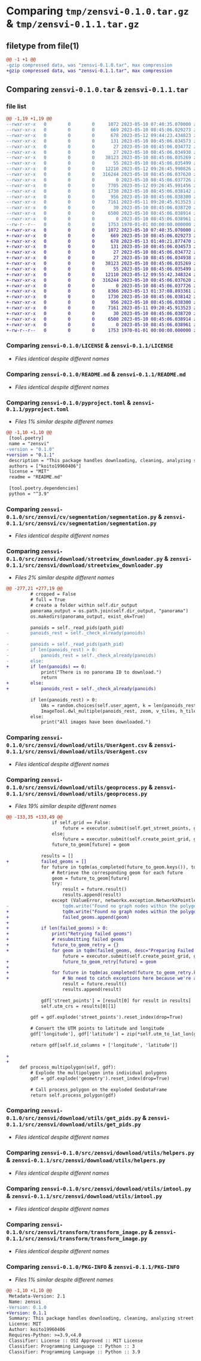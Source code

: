 # Comparing `tmp/zensvi-0.1.0.tar.gz` & `tmp/zensvi-0.1.1.tar.gz`

## filetype from file(1)

```diff
@@ -1 +1 @@
-gzip compressed data, was "zensvi-0.1.0.tar", max compression
+gzip compressed data, was "zensvi-0.1.1.tar", max compression
```

## Comparing `zensvi-0.1.0.tar` & `zensvi-0.1.1.tar`

### file list

```diff
@@ -1,19 +1,19 @@
--rwxr-xr-x   0        0        0     1072 2023-05-10 07:40:35.070000 zensvi-0.1.0/LICENSE
--rwxr-xr-x   0        0        0      669 2023-05-10 08:45:06.029273 zensvi-0.1.0/README.md
--rwxr-xr-x   0        0        0      678 2023-05-12 09:44:23.434823 zensvi-0.1.0/pyproject.toml
--rwxr-xr-x   0        0        0      131 2023-05-10 08:45:06.034573 zensvi-0.1.0/src/zensvi/__init__.py
--rwxr-xr-x   0        0        0       27 2023-05-10 08:45:06.034772 zensvi-0.1.0/src/zensvi/cv/__init__.py
--rwxr-xr-x   0        0        0       27 2023-05-10 08:45:06.034938 zensvi-0.1.0/src/zensvi/cv/segmentation/__init__.py
--rwxr-xr-x   0        0        0    38123 2023-05-10 08:45:06.035269 zensvi-0.1.0/src/zensvi/cv/segmentation/segmentation.py
--rwxr-xr-x   0        0        0       55 2023-05-10 08:45:06.035499 zensvi-0.1.0/src/zensvi/download/__init__.py
--rwxr-xr-x   0        0        0    12210 2023-05-12 09:26:45.990826 zensvi-0.1.0/src/zensvi/download/streetview_downloader.py
--rwxr-xr-x   0        0        0   316244 2023-05-10 08:45:06.037620 zensvi-0.1.0/src/zensvi/download/utils/UserAgent.csv
--rwxr-xr-x   0        0        0        0 2023-05-10 08:45:06.037726 zensvi-0.1.0/src/zensvi/download/utils/__init__.py
--rwxr-xr-x   0        0        0     7705 2023-05-12 09:26:45.991456 zensvi-0.1.0/src/zensvi/download/utils/geoprocess.py
--rwxr-xr-x   0        0        0     1730 2023-05-10 08:45:06.038142 zensvi-0.1.0/src/zensvi/download/utils/get_pids.py
--rwxr-xr-x   0        0        0      956 2023-05-10 08:45:06.038300 zensvi-0.1.0/src/zensvi/download/utils/helpers.py
--rwxr-xr-x   0        0        0     7161 2023-05-11 09:20:45.913523 zensvi-0.1.0/src/zensvi/download/utils/imtool.py
--rwxr-xr-x   0        0        0       30 2023-05-10 08:45:06.038720 zensvi-0.1.0/src/zensvi/transform/__init__.py
--rwxr-xr-x   0        0        0     6500 2023-05-10 08:45:06.038914 zensvi-0.1.0/src/zensvi/transform/transform_image.py
--rwxr-xr-x   0        0        0        0 2023-05-10 08:45:06.038961 zensvi-0.1.0/src/zensvi/zensvi.py
--rw-r--r--   0        0        0     1753 1970-01-01 00:00:00.000000 zensvi-0.1.0/PKG-INFO
+-rwxr-xr-x   0        0        0     1072 2023-05-10 07:40:35.070000 zensvi-0.1.1/LICENSE
+-rwxr-xr-x   0        0        0      669 2023-05-10 08:45:06.029273 zensvi-0.1.1/README.md
+-rwxr-xr-x   0        0        0      678 2023-05-13 01:40:21.877470 zensvi-0.1.1/pyproject.toml
+-rwxr-xr-x   0        0        0      131 2023-05-10 08:45:06.034573 zensvi-0.1.1/src/zensvi/__init__.py
+-rwxr-xr-x   0        0        0       27 2023-05-10 08:45:06.034772 zensvi-0.1.1/src/zensvi/cv/__init__.py
+-rwxr-xr-x   0        0        0       27 2023-05-10 08:45:06.034938 zensvi-0.1.1/src/zensvi/cv/segmentation/__init__.py
+-rwxr-xr-x   0        0        0    38123 2023-05-10 08:45:06.035269 zensvi-0.1.1/src/zensvi/cv/segmentation/segmentation.py
+-rwxr-xr-x   0        0        0       55 2023-05-10 08:45:06.035499 zensvi-0.1.1/src/zensvi/download/__init__.py
+-rwxr-xr-x   0        0        0    12110 2023-05-12 09:55:42.348324 zensvi-0.1.1/src/zensvi/download/streetview_downloader.py
+-rwxr-xr-x   0        0        0   316244 2023-05-10 08:45:06.037620 zensvi-0.1.1/src/zensvi/download/utils/UserAgent.csv
+-rwxr-xr-x   0        0        0        0 2023-05-10 08:45:06.037726 zensvi-0.1.1/src/zensvi/download/utils/__init__.py
+-rwxr-xr-x   0        0        0     8366 2023-05-13 01:37:08.893361 zensvi-0.1.1/src/zensvi/download/utils/geoprocess.py
+-rwxr-xr-x   0        0        0     1730 2023-05-10 08:45:06.038142 zensvi-0.1.1/src/zensvi/download/utils/get_pids.py
+-rwxr-xr-x   0        0        0      956 2023-05-10 08:45:06.038300 zensvi-0.1.1/src/zensvi/download/utils/helpers.py
+-rwxr-xr-x   0        0        0     7161 2023-05-11 09:20:45.913523 zensvi-0.1.1/src/zensvi/download/utils/imtool.py
+-rwxr-xr-x   0        0        0       30 2023-05-10 08:45:06.038720 zensvi-0.1.1/src/zensvi/transform/__init__.py
+-rwxr-xr-x   0        0        0     6500 2023-05-10 08:45:06.038914 zensvi-0.1.1/src/zensvi/transform/transform_image.py
+-rwxr-xr-x   0        0        0        0 2023-05-10 08:45:06.038961 zensvi-0.1.1/src/zensvi/zensvi.py
+-rw-r--r--   0        0        0     1753 1970-01-01 00:00:00.000000 zensvi-0.1.1/PKG-INFO
```

### Comparing `zensvi-0.1.0/LICENSE` & `zensvi-0.1.1/LICENSE`

 * *Files identical despite different names*

### Comparing `zensvi-0.1.0/README.md` & `zensvi-0.1.1/README.md`

 * *Files identical despite different names*

### Comparing `zensvi-0.1.0/pyproject.toml` & `zensvi-0.1.1/pyproject.toml`

 * *Files 1% similar despite different names*

```diff
@@ -1,10 +1,10 @@
 [tool.poetry]
 name = "zensvi"
-version = "0.1.0"
+version = "0.1.1"
 description = "This package handles downloading, cleaning, analyzing street view imagery in one-stop and zen manner."
 authors = ["koito19960406"]
 license = "MIT"
 readme = "README.md"
 
 [tool.poetry.dependencies]
 python = "^3.9"
```

### Comparing `zensvi-0.1.0/src/zensvi/cv/segmentation/segmentation.py` & `zensvi-0.1.1/src/zensvi/cv/segmentation/segmentation.py`

 * *Files identical despite different names*

### Comparing `zensvi-0.1.0/src/zensvi/download/streetview_downloader.py` & `zensvi-0.1.1/src/zensvi/download/streetview_downloader.py`

 * *Files 2% similar despite different names*

```diff
@@ -277,21 +277,19 @@
         # cropped = False
         # full = True
         # create a folder within self.dir_output
         panorama_output = os.path.join(self.dir_output, "panorama")
         os.makedirs(panorama_output, exist_ok=True)
         
         panoids = self._read_pids(path_pid)
-        panoids_rest = self._check_already(panoids)
 
-        panoids = self._read_pids(path_pid)
-        if len(panoids_rest) > 0:
-            panoids_rest = self._check_already(panoids)
-        else:
+        if len(panoids) == 0:
             print("There is no panorama ID to download.")
             return
+        else:
+            panoids_rest = self._check_already(panoids)
 
         if len(panoids_rest) > 0:
             UAs = random.choices(self.user_agent, k = len(panoids_rest))
             ImageTool.dwl_multiple(panoids_rest, zoom, v_tiles, h_tiles, panorama_output, UAs, cropped, full, log_path=self.log_path)
         else:
             print("All images have been downloaded.")
```

### Comparing `zensvi-0.1.0/src/zensvi/download/utils/UserAgent.csv` & `zensvi-0.1.1/src/zensvi/download/utils/UserAgent.csv`

 * *Files identical despite different names*

### Comparing `zensvi-0.1.0/src/zensvi/download/utils/geoprocess.py` & `zensvi-0.1.1/src/zensvi/download/utils/geoprocess.py`

 * *Files 19% similar despite different names*

```diff
@@ -133,35 +133,49 @@
                 if self.grid == False:
                     future = executor.submit(self.get_street_points, geom)
                 else:
                     future = executor.submit(self.create_point_grid, geom, self.grid_size)
                 future_to_geom[future] = geom
 
             results = []
+            failed_geoms = []
             for future in tqdm(as_completed(future_to_geom.keys()), total=len(gdf), desc="Processing Polygons"):
                 # Retrieve the corresponding geom for each future
                 geom = future_to_geom[future]
                 try:
                     result = future.result()
                     results.append(result)
                 except (ValueError, networkx.exception.NetworkXPointlessConcept):
-                    tqdm.write("Found no graph nodes within the polygon or connectivity is undefined for the null graph, switching to grid creation.")
+                    tqdm.write("Found no graph nodes within the polygon or connectivity is undefined for the null graph. Store the polygon as a failed geom and retry later")
+                    failed_geoms.append(geom)
+                    
+            if len(failed_geoms) > 0:
+                print("Retrying failed geoms")
+                # resubmitting failed geoms
+                future_to_geom_retry = {}
+                for geom in tqdm(failed_geoms, desc="Preparing Failed Geoms"):
                     future = executor.submit(self.create_point_grid, geom, self.grid_size)
+                    future_to_geom_retry[future] = geom
+
+                for future in tqdm(as_completed(future_to_geom_retry.keys()), total=len(failed_geoms), desc="Processing Failed Geoms"):
+                    # No need to catch exceptions here because we're already in the retry block
                     result = future.result()
                     results.append(result)
 
             gdf['street_points'] = [result[0] for result in results]
             self.utm_crs = results[0][1]
 
         gdf = gdf.explode('street_points').reset_index(drop=True)
 
         # Convert the UTM points to latitude and longitude
         gdf['longitude'], gdf['latitude'] = zip(*self.utm_to_lat_lon(gdf['street_points'].tolist(), self.utm_crs))
 
         return gdf[self.id_columns + ['longitude', 'latitude']]
 
+
+
     def process_multipolygon(self, gdf):
         # Explode the multipolygon into individual polygons
         gdf = gdf.explode('geometry').reset_index(drop=True)
 
         # Call process_polygon on the exploded GeoDataFrame
         return self.process_polygon(gdf)
```

### Comparing `zensvi-0.1.0/src/zensvi/download/utils/get_pids.py` & `zensvi-0.1.1/src/zensvi/download/utils/get_pids.py`

 * *Files identical despite different names*

### Comparing `zensvi-0.1.0/src/zensvi/download/utils/helpers.py` & `zensvi-0.1.1/src/zensvi/download/utils/helpers.py`

 * *Files identical despite different names*

### Comparing `zensvi-0.1.0/src/zensvi/download/utils/imtool.py` & `zensvi-0.1.1/src/zensvi/download/utils/imtool.py`

 * *Files identical despite different names*

### Comparing `zensvi-0.1.0/src/zensvi/transform/transform_image.py` & `zensvi-0.1.1/src/zensvi/transform/transform_image.py`

 * *Files identical despite different names*

### Comparing `zensvi-0.1.0/PKG-INFO` & `zensvi-0.1.1/PKG-INFO`

 * *Files 1% similar despite different names*

```diff
@@ -1,10 +1,10 @@
 Metadata-Version: 2.1
 Name: zensvi
-Version: 0.1.0
+Version: 0.1.1
 Summary: This package handles downloading, cleaning, analyzing street view imagery in one-stop and zen manner.
 License: MIT
 Author: koito19960406
 Requires-Python: >=3.9,<4.0
 Classifier: License :: OSI Approved :: MIT License
 Classifier: Programming Language :: Python :: 3
 Classifier: Programming Language :: Python :: 3.9
```

